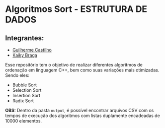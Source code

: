 # Algoritmos Sort - ESTRUTURA DE DADOS

## Integrantes:
- [Guilherme Castilho](https://github.com/GuilhermeCastilho02)
- [Kaiky Braga](https://github.com/kaikybraga)

Esse repositório tem o objetivo de realizar diferentes algoritmos de ordenação em linguagem C++, bem como suas variações mais otimizadas. Sendo eles:

- Bubble Sort
- Selection Sort
- Insertion Sort
- Radix Sort

**OBS:** Dentro da pasta `output`, é possível encontrar arquivos CSV com os tempos de execução dos algoritmos com listas duplamente encadeadas de 10000 elementos.
